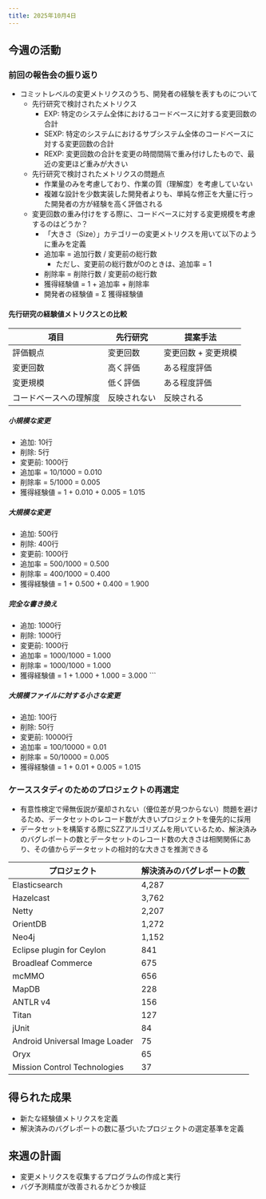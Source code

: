 ```yaml
---
title: 2025年10月4日
---
```

## 今週の活動
### 前回の報告会の振り返り
- コミットレベルの変更メトリクスのうち、開発者の経験を表すものについて
	- 先行研究で検討されたメトリクス
		- EXP: 特定のシステム全体におけるコードベースに対する変更回数の合計
		- SEXP: 特定のシステムにおけるサブシステム全体のコードベースに対する変更回数の合計
		- REXP: 変更回数の合計を変更の時間間隔で重み付けしたもので、最近の変更ほど重みが大きい
	- 先行研究で検討されたメトリクスの問題点
		- 作業量のみを考慮しており、作業の質（理解度）を考慮していない
		- 複雑な設計を少数実装した開発者よりも、単純な修正を大量に行った開発者の方が経験を高く評価される
	- 変更回数の重み付けをする際に、コードベースに対する変更規模を考慮するのはどうか？
		- 「大きさ（Size）」カテゴリーの変更メトリクスを用いて以下のように重みを定義
		- 追加率 = 追加行数 / 変更前の総行数
			- ただし、変更前の総行数が0のときは、追加率 = 1
		- 削除率 = 削除行数 / 変更前の総行数
		- 獲得経験値 = 1 + 追加率 + 削除率
		- 開発者の経験値 = Σ 獲得経験値

#### 先行研究の経験値メトリクスとの比較

| 項目          | 先行研究   | 提案手法        |
| ----------- | ------ | ----------- |
| 評価観点        | 変更回数   | 変更回数 + 変更規模 |
| 変更回数        | 高く評価   | ある程度評価      |
| 変更規模        | 低く評価   | ある程度評価      |
| コードベースへの理解度 | 反映されない | 反映される       |

##### 小規模な変更
- 追加: 10行
- 削除: 5行
- 変更前: 1000行
- 追加率 = 10/1000 = 0.010
- 削除率 = 5/1000 = 0.005
- 獲得経験値 = 1 + 0.010 + 0.005 = 1.015
##### 大規模な変更
- 追加: 500行
- 削除: 400行
- 変更前: 1000行
- 追加率 = 500/1000 = 0.500
- 削除率 = 400/1000 = 0.400
- 獲得経験値 = 1 + 0.500 + 0.400 = 1.900
##### 完全な書き換え 
- 追加: 1000行
- 削除: 1000行
- 変更前: 1000行
- 追加率 = 1000/1000 = 1.000
- 削除率 = 1000/1000 = 1.000
- 獲得経験値 = 1 + 1.000 + 1.000 = 3.000 ```
##### 大規模ファイルに対する小さな変更
- 追加: 100行
- 削除: 50行
- 変更前: 10000行
- 追加率 = 100/10000 = 0.01 
- 削除率 = 50/10000 = 0.005
- 獲得経験値 = 1 + 0.01 + 0.005 = 1.015
### ケーススタディのためのプロジェクトの再選定
- 有意性検定で帰無仮説が棄却されない（優位差が見つからない）問題を避けるため、データセットのレコード数が大きいプロジェクトを優先的に採用
- データセットを構築する際にSZZアルゴリズムを用いているため、解決済みのバグレポートの数とデータセットのレコード数の大きさは相関関係にあり、その値からデータセットの相対的な大きさを推測できる

| プロジェクト                         | 解決済みのバグレポートの数 |
| ------------------------------ | ------------- |
| Elasticsearch                  | 4,287         |
| Hazelcast                      | 3,762         |
| Netty                          | 2,207         |
| OrientDB                       | 1,272         |
| Neo4j                          | 1,152         |
| Eclipse plugin for Ceylon      | 841           |
| Broadleaf Commerce             | 675           |
| mcMMO                          | 656           |
| MapDB                          | 228           |
| ANTLR v4                       | 156           |
| Titan                          | 127           |
| jUnit                          | 84            |
| Android Universal Image Loader | 75            |
| Oryx                           | 65            |
| Mission Control Technologies   | 37            |

## 得られた成果
- 新たな経験値メトリクスを定義
- 解決済みのバグレポートの数に基づいたプロジェクトの選定基準を定義
## 来週の計画
- 変更メトリクスを収集するプログラムの作成と実行
- バグ予測精度が改善されるかどうか検証